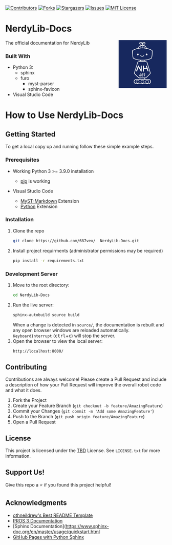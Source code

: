[![Contributors][contributors-shield]][contributors-url]
[![Forks][forks-shield]][forks-url]
[![Stargazers][stars-shield]][stars-url]
[![Issues][issues-shield]][issues-url]
[![MIT License][license-shield]][license-url]

# NerdyLib-Docs

<!-- PROJECT LOGO -->
[<img src="assets/img/687vex_logo.png" align="right" width="150">](https://github.com/687vex/NerdyLib-Docs)

The official documentation for NerdyLib

<!-- BUILT WITH -->
### Built With

- Python 3:
  - sphinx
  - furo
    - myst-parser
    - sphinx-favicon
- Visual Studio Code

# How to Use NerdyLib-Docs

<!-- GETTING STARTED -->
## Getting Started

To get a local copy up and running follow these simple example steps.

### Prerequisites

- Working Python 3 >= 3.9.0 installation
  - [pip](https://appuals.com/fix-pip-is-not-recognized-as-an-internal-or-external-command/) is working

- Visual Studio Code
  - [MyST-Markdown](https://marketplace.visualstudio.com/items?itemName=ExecutableBookProject.myst-highlight) Extension
  - [Python](https://marketplace.visualstudio.com/items?itemName=ms-python.python) Extension

### Installation

1. Clone the repo
    ```sh
    git clone https://github.com/687vex/  NerdyLib-Docs.git
    ```
2. Install project requirments (administrator permissions may be required)
    ```sh
    pip install -r requirements.txt
    ```
### Development Server

1. Move to the root directory: 
    ```sh
    cd NerdyLib-Docs
    ```
2. Run the live server: 
    ```sh
    sphinx-autobuild source build
    ````
    When a change is detected in `source/`, the documentation is rebuilt and any open browser windows are reloaded automatically. `KeyboardInterrupt` (<kbd>ctrl</kbd>+<kbd>c</kbd>) will stop the server.
3. Open the browser to view the local server: 
    ```sh
    http://localhost:8000/
    ```

<!-- CONTRIBUTING -->
## Contributing

Contributions are always welcome! Please create a Pull Request and include a description of how your Pull Request will improve the overall robot code and what it does.

1. Fork the Project
2. Create your Feature Branch (`git checkout -b feature/AmazingFeature`)
3. Commit your Changes (`git commit -m 'Add some AmazingFeature'`)
4. Push to the Branch (`git push origin feature/AmazingFeature`)
5. Open a Pull Request


<!-- LICENSE -->
## License

This project is licensed under the [TBD]() License. See `LICENSE.txt` for more information.

<!-- SUPPORT US -->
## Support Us!

Give this repo a ⭐️ if you found this project helpful!

## Acknowledgments

- [othneildrew's Best README Template](https://github.com/othneildrew/Best-README-Template)
- [PROS 3 Documentation](https://pros.cs.purdue.edu/v5/index.html)
- [Sphinx Documentation](https://www.sphinx-doc.org/en/master/usage/quickstart.html
- [GitHub Pages with Python Sphinx](https://www.docslikecode.com/articles/github-pages-python-sphinx/)

<!-- MARKDOWN LINKS & IMAGES -->
[contributors-shield]: https://img.shields.io/github/contributors/687vex/NerdyLib-Docs.svg?style=for-the-badge
[contributors-url]: https://github.com/687vex/NerdyLib-Docs/graphs/contributors
[forks-shield]: https://img.shields.io/github/forks/687vex/NerdyLib-Docs.svg?style=for-the-badge
[forks-url]: https://github.com/687vex/NerdyLib-Docs/network/members
[stars-shield]: https://img.shields.io/github/stars/687vex/NerdyLib-Docs.svg?style=for-the-badge
[stars-url]: https://github.com/687vex/NerdyLib-Docs/stargazers
[issues-shield]: https://img.shields.io/github/issues/687vex/NerdyLib-Docs.svg?style=for-the-badge
[issues-url]: https://github.com/687vex/NerdyLib-Docs/issues
[license-shield]: https://img.shields.io/github/license/687vex/NerdyLib-Docs.svg?style=for-the-badge
[license-url]: https://github.com/687vex/NerdyLib-Docs/blob/master/LICENSE.txt
